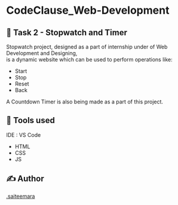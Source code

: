 # CodeClause_Web-Development
<h2>📖 Task 2 - Stopwatch and Timer</h2>
<p>Stopwatch project, designed as a part of internship under of Web Development and Designing,</br>
  is a dynamic website which can be used to perform operations like:</p>
<ul>
  <li>Start</li>
  <li>Stop</li>
  <li>Reset</li>
  <li>Back</li>
</ul>

<p>A Countdown Timer is also being made as a part of this project.</p>
<h2>📓 Tools used </h2>
<p>IDE : VS Code</p>
<ul>
  <li>HTML</li>
  <li>CSS</li>
  <li>JS</li>
</ul>

<h2>✍ Author</h2>
   <a href="https://github.com/saiteemara">.saiteemara</a>
